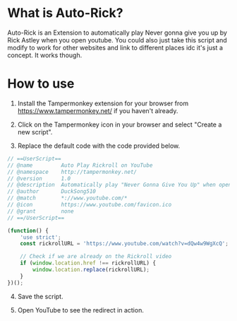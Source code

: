 # What is Auto-Rick?
Auto-Rick is an Extension to automatically play Never gonna give you up by Rick Astley when you open youtube. You could also just take this script and modify to work for other websites and link to different places idc it's just a concept. It works though.

# How to use

1. Install the Tampermonkey extension for your browser from https://www.tampermonkey.net/ if you haven't already.

2. Click on the Tampermonkey icon in your browser and select "Create a new script".

3. Replace the default code with the code provided below.

```javascript
// ==UserScript==
// @name         Auto Play Rickroll on YouTube
// @namespace    http://tampermonkey.net/
// @version      1.0
// @description  Automatically play "Never Gonna Give You Up" when opening YouTube
// @author       DuckSong510
// @match        *://www.youtube.com/*
// @icon         https://www.youtube.com/favicon.ico
// @grant        none
// ==/UserScript==

(function() {
    'use strict';
    const rickrollURL = 'https://www.youtube.com/watch?v=dQw4w9WgXcQ';

    // Check if we are already on the Rickroll video
    if (window.location.href !== rickrollURL) {
        window.location.replace(rickrollURL);
    }
})();
```

4. Save the script.

5. Open YouTube to see the redirect in action.
